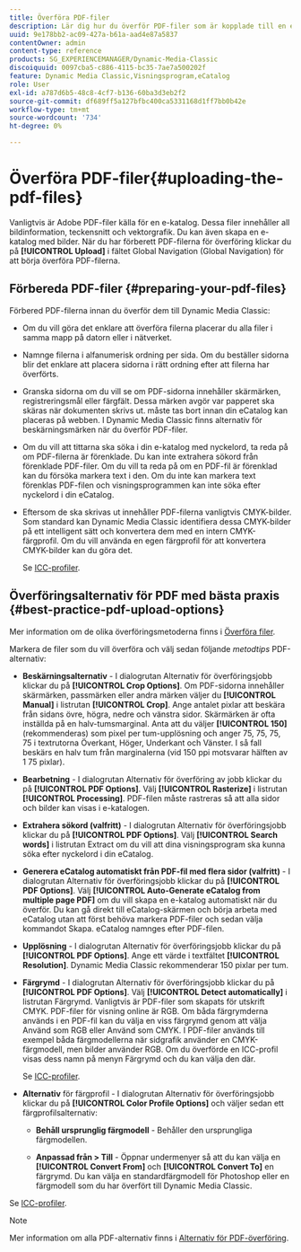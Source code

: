 ```yaml
---
title: Överföra PDF-filer
description: Lär dig hur du överför PDF-filer som är kopplade till en e-katalog.
uuid: 9e178bb2-ac09-427a-b61a-aad4e87a5837
contentOwner: admin
content-type: reference
products: SG_EXPERIENCEMANAGER/Dynamic-Media-Classic
discoiquuid: 0097cba5-c886-4115-bc35-7ae7a500202f
feature: Dynamic Media Classic,Visningsprogram,eCatalog
role: User
exl-id: a787d6b5-48c8-4cf7-b136-60ba3d3eb2f2
source-git-commit: df689ff5a127bfbc400ca5331168d1ff7bb0b42e
workflow-type: tm+mt
source-wordcount: '734'
ht-degree: 0%

---
```


# Överföra PDF-filer{#uploading-the-pdf-files}

Vanligtvis är Adobe PDF-filer källa för en e-katalog. Dessa filer innehåller all bildinformation, teckensnitt och vektorgrafik. Du kan även skapa en e-katalog med bilder. När du har förberett PDF-filerna för överföring klickar du på **[!UICONTROL Upload]** i fältet Global Navigation (Global Navigation) för att börja överföra PDF-filerna.

## Förbereda PDF-filer {#preparing-your-pdf-files}

Förbered PDF-filerna innan du överför dem till Dynamic Media Classic:

* Om du vill göra det enklare att överföra filerna placerar du alla filer i samma mapp på datorn eller i nätverket.
* Namnge filerna i alfanumerisk ordning per sida. Om du beställer sidorna blir det enklare att placera sidorna i rätt ordning efter att filerna har överförts.
* Granska sidorna om du vill se om PDF-sidorna innehåller skärmärken, registreringsmål eller färgfält. Dessa märken avgör var papperet ska skäras när dokumenten skrivs ut. måste tas bort innan din eCatalog kan placeras på webben. I Dynamic Media Classic finns alternativ för beskärningsmärken när du överför PDF-filer.
* Om du vill att tittarna ska söka i din e-katalog med nyckelord, ta reda på om PDF-filerna är förenklade. Du kan inte extrahera sökord från förenklade PDF-filer. Om du vill ta reda på om en PDF-fil är förenklad kan du försöka markera text i den. Om du inte kan markera text förenklas PDF-filen och visningsprogrammen kan inte söka efter nyckelord i din eCatalog.
* Eftersom de ska skrivas ut innehåller PDF-filerna vanligtvis CMYK-bilder. Som standard kan Dynamic Media Classic identifiera dessa CMYK-bilder på ett intelligent sätt och konvertera dem med en intern CMYK-färgprofil. Om du vill använda en egen färgprofil för att konvertera CMYK-bilder kan du göra det.

   Se [ICC-profiler](icc-profiles.md#icc_profiles).

## Överföringsalternativ för PDF med bästa praxis {#best-practice-pdf-upload-options}

Mer information om de olika överföringsmetoderna finns i [Överföra filer](uploading-files.md#uploading_your_files).

Markera de filer som du vill överföra och välj sedan följande *metodtips* PDF-alternativ:

* **Beskärningsalternativ** - I dialogrutan Alternativ för överföringsjobb klickar du på  **[!UICONTROL Crop Options]**. Om PDF-sidorna innehåller skärmärken, passmärken eller andra märken väljer du **[!UICONTROL Manual]** i listrutan **[!UICONTROL Crop]**. Ange antalet pixlar att beskära från sidans övre, högra, nedre och vänstra sidor. Skärmärken är ofta inställda på en halv-tumsmarginal. Anta att du väljer **[!UICONTROL 150]** (rekommenderas) som pixel per tum-upplösning och anger 75, 75, 75, 75 i textrutorna Överkant, Höger, Underkant och Vänster. I så fall beskärs en halv tum från marginalerna (vid 150 ppi motsvarar hälften av 1 75 pixlar).

* **Bearbetning**  - I dialogrutan Alternativ för överföring av jobb klickar du på  **[!UICONTROL PDF Options]**. Välj **[!UICONTROL Rasterize]** i listrutan **[!UICONTROL Processing]**. PDF-filen måste rastreras så att alla sidor och bilder kan visas i e-katalogen.

* **Extrahera sökord (valfritt)**  - I dialogrutan Alternativ för överföringsjobb klickar du på  **[!UICONTROL PDF Options]**. Välj **[!UICONTROL Search words]** i listrutan Extract om du vill att dina visningsprogram ska kunna söka efter nyckelord i din eCatalog.

* **Generera eCatalog automatiskt från PDF-fil med flera sidor (valfritt)**  - I dialogrutan Alternativ för överföringsjobb klickar du på  **[!UICONTROL PDF Options]**. Välj **[!UICONTROL Auto-Generate eCatalog from multiple page PDF]** om du vill skapa en e-katalog automatiskt när du överför. Du kan gå direkt till eCatalog-skärmen och börja arbeta med eCatalog utan att först behöva markera PDF-filer och sedan välja kommandot Skapa. eCatalog namnges efter PDF-filen.

* **Upplösning**  - I dialogrutan Alternativ för överföringsjobb klickar du på  **[!UICONTROL PDF Options]**. Ange ett värde i textfältet **[!UICONTROL Resolution]**. Dynamic Media Classic rekommenderar 150 pixlar per tum.

* **Färgrymd**  - I dialogrutan Alternativ för överföringsjobb klickar du på  **[!UICONTROL PDF Options]**. Välj **[!UICONTROL Detect automatically]** i listrutan Färgrymd. Vanligtvis är PDF-filer som skapats för utskrift CMYK. PDF-filer för visning online är RGB. Om båda färgrymderna används i en PDF-fil kan du välja en viss färgrymd genom att välja Använd som RGB eller Använd som CMYK. I PDF-filer används till exempel båda färgmodellerna när sidgrafik använder en CMYK-färgmodell, men bilder använder RGB. Om du överförde en ICC-profil visas dess namn på menyn Färgrymd och du kan välja den där.

   Se [ICC-profiler](/help/icc-profiles.md).

* **Alternativ**  för färgprofil - I dialogrutan Alternativ för överföringsjobb klickar du på  **[!UICONTROL Color Profile Options]** och väljer sedan ett färgprofilsalternativ:

   * **Behåll ursprunglig färgmodell**  - Behåller den ursprungliga färgmodellen.

   * **Anpassad från > Till** - Öppnar undermenyer så att du kan välja en  **[!UICONTROL Convert From]** och  **[!UICONTROL Convert To]** en färgrymd. Du kan välja en standardfärgmodell för Photoshop eller en färgmodell som du har överfört till Dynamic Media Classic.

<!-- * **Convert To SRGB** - Converts to SRGB (Standard Red Green Blue). SRGB is the recommended color space for displaying images on web pages. -->

Se [ICC-profiler](icc-profiles.md#icc_profiles).

>[!NOTE]
>
>Mer information om alla PDF-alternativ finns i [Alternativ för PDF-överföring](pdfs.md#pdf_upload_options).
